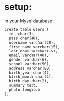 # setup:

In your Mysql database:

    create table users (
      id_ char(3),
      pass char(40),
      username varchar(20),
      first_name varchar(15),
      last_name varchar(15),
      email varchar(40),
      gender varchar(6),
      school varchar(50),
      address varchar(80),
      birth_year char(4),
      birth_month char(2),
      birth_day char(2),
      summary text,
      photo longblob
    );
